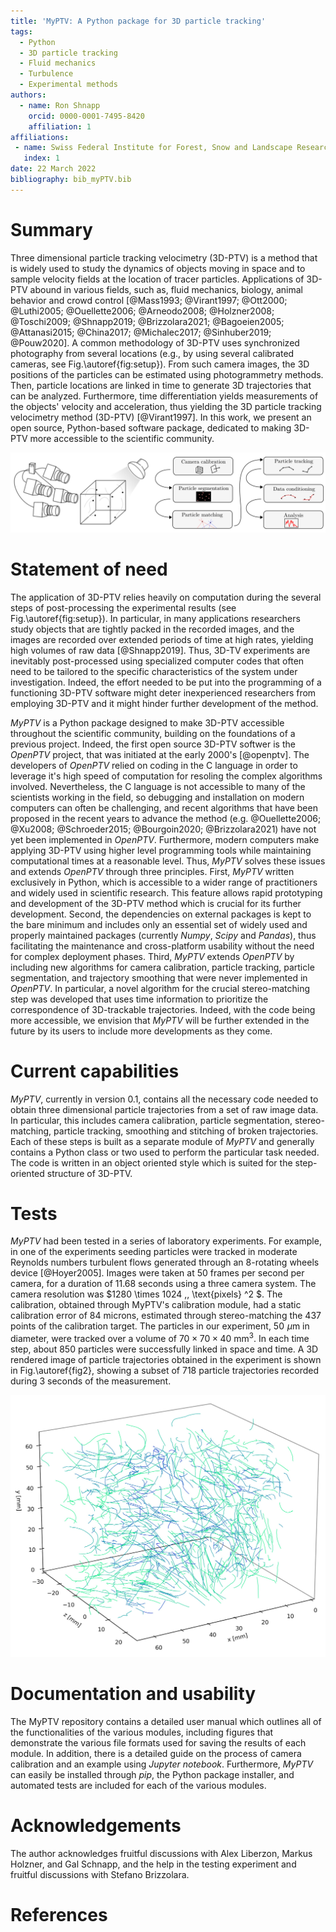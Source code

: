 ```yaml
---
title: 'MyPTV: A Python package for 3D particle tracking'
tags:
  - Python
  - 3D particle tracking
  - Fluid mechanics
  - Turbulence
  - Experimental methods
authors:
  - name: Ron Shnapp
    orcid: 0000-0001-7495-8420
    affiliation: 1
affiliations:
 - name: Swiss Federal Institute for Forest, Snow and Landscape Research WSL
   index: 1
date: 22 March 2022
bibliography: bib_myPTV.bib
---
```


# Summary

Three dimensional particle tracking velocimetry (3D-PTV) is a method that is widely used to study the dynamics of objects moving in space and to sample velocity fields at the location of tracer particles. Applications of 3D-PTV abound in various fields, such as, fluid mechanics, biology, animal behavior and crowd control [@Mass1993; @Virant1997; @Ott2000; @Luthi2005; @Ouellette2006; @Arneodo2008; @Holzner2008; @Toschi2009; @Shnapp2019; @Brizzolara2021; @Bagoeien2005; @Attanasi2015; @China2017; @Michalec2017; @Sinhuber2019; @Pouw2020]. A common methodology of 3D-PTV uses synchronized photography from several locations (e.g., by using several calibrated cameras, see Fig.\autoref{fig:setup}). From such camera images, the 3D positions of the particles can be estimated using photogrammetry methods. Then, particle locations are linked in time to generate 3D trajectories that can be analyzed. Furthermore, time differentiation yields measurements of the objects' velocity and acceleration, thus yielding the 3D particle tracking velocimetry method (3D-PTV) [@Virant1997]. In this work, we present an open source, Python-based software package, dedicated to making 3D-PTV more accessible to the scientific community.

![Left - A schematic sketch of a 3D-PTV experiment with a four-camera system. Right - the 6 steps of the post-processing and analysis of common 3D-PTV experiments. \label{fig:setup}](fig1.png)

# Statement of need

The application of 3D-PTV relies heavily on computation during the several steps of post-processing the experimental results (see Fig.\autoref{fig:setup}). In particular, in many applications researchers study objects that are tightly packed in the recorded images, and the images are recorded over extended periods of time at high rates, yielding high volumes of raw data [@Shnapp2019]. Thus, 3D-TV experiments are inevitably post-processed using specialized computer codes that often need to be tailored to the specific characteristics of the system under investigation. Indeed, the effort needed to be put into the programming of a functioning 3D-PTV software might deter inexperienced researchers from employing 3D-PTV and it might hinder further development of the method. 

_MyPTV_ is a Python package designed to make 3D-PTV accessible throughout the scientific community, building on the foundations of a previous project. Indeed, the first open source 3D-PTV softwer is the _OpenPTV_ project, that was initiated at the early 2000's [@openptv]. The developers of _OpenPTV_ relied on coding in the C language in order to leverage it's high speed of computation for resoling the complex algorithms involved. Nevertheless, the C language is not accessible to many of the scientists working in the field, so debugging and installation on modern computers can often be challenging, and recent algorithms that have been proposed in the recent years to advance the method (e.g. @Ouellette2006; @Xu2008; @Schroeder2015; @Bourgoin2020; @Brizzolara2021) have not yet been implemented in _OpenPTV_. Furthermore, modern computers make applying 3D-PTV using higher level programming tools while maintaining computational times at a reasonable level. Thus, _MyPTV_ solves these issues and extends _OpenPTV_ through three principles. First, _MyPTV_ written exclusively in Python, which is accessible to a wider range of practitioners and widely used in scientific research. This feature allows rapid prototyping and development of the 3D-PTV method which is crucial for its further development. Second, the dependencies on external packages is kept to the bare minimum and includes only an essential set of widely used and properly maintained packages (currently _Numpy_, _Scipy_ and _Pandas_), thus facilitating the maintenance and cross-platform usability without the need for complex deployment phases.  Third, _MyPTV_ extends _OpenPTV_ by including new algorithms for camera calibration, particle tracking, particle segmentation, and trajectory smoothing that were never implemented in _OpenPTV_. In particular, a novel algorithm for the crucial stereo-matching step was developed that uses time information to prioritize the correspondence of 3D-trackable trajectories.  Indeed, with the code being more accessible, we envision that _MyPTV_  will be further extended in the future by its users to include more developments as they come.   

# Current capabilities

_MyPTV_, currently in version 0.1, contains all the necessary code needed to obtain three dimensional particle trajectories from a set of raw image data. In particular, this includes camera calibration, particle segmentation, stereo-matching, particle tracking, smoothing and stitching of broken trajectories. Each of these steps is built as a separate module of _MyPTV_ and generally contains a Python class or two used to perform the particular task needed. The code is written in an object oriented style which is suited for the step-oriented structure of 3D-PTV.

# Tests

*MyPTV* had been tested in a series of laboratory experiments. For example, in one of the experiments seeding particles were tracked in moderate Reynolds numbers turbulent flows generated through an 8-rotating wheels device [@Hoyer2005]. Images were taken at 50 frames per second per camera,  for a duration of 11.68 seconds using a three camera system. The camera resolution was $1280 \times 1024 \,\, \text{pixels} ^2 $. The calibration, obtained through MyPTV's calibration module, had a static calibration error of 84 microns, estimated through stereo-matching the 437 points of the calibration target. The particles in our experiment, $50 \,\, \mu \text{m}$ in diameter, were tracked over a volume of $70\times70\times40$ mm$^3$. In each time step, about 850 particles were successfully linked in space and time. A 3D rendered image of particle trajectories obtained in the experiment is shown in Fig.\autoref{fig2}, showing a subset of 718 particle trajectories recorded during 3 seconds of the measurement.

![A 3D-rendered image, showing particle trajectories obtained in an experiment. The data shown corresponds to three seconds of measurement and shows 718 trajectories. \label{fig2}](traj_image.jpg)

# Documentation and usability 

The MyPTV repository contains a detailed user manual which outlines all of the functionalities of the various modules, including figures that demonstrate the various file formats used for saving the results of each module. In addition, there is a detailed guide on the process of camera calibration and an example using *Jupyter notebook*. Furthermore, _MyPTV_ can easily be installed through _pip_, the Python package installer, and automated tests are included for each of the various modules.

# Acknowledgements

The author acknowledges fruitful discussions with Alex Liberzon, Markus Holzner, and Gal Schnapp, and the help in the testing experiment and fruitful discussions with Stefano Brizzolara. 

# References